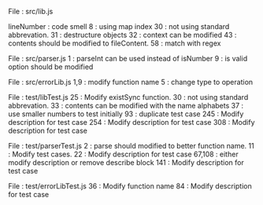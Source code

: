 File : src/lib.js

lineNumber : code smell
8 : using map index
30 : not using standard abbrevation.
31 : destructure objects
32 : context can be modified
43 : contents should be modified to fileContent.
58 : match with regex

File : src/parser.js
1 : parseInt can be used instead of isNumber
9 : is valid option should be modified

File : src/errorLib.js
1,9 : modify function name
5 : change type to operation

File : test/libTest.js
25 : Modify existSync function.
30 : not using standard abbrevation.
33 : contents can be modified with the name alphabets
37 : use smaller numbers to test initially
93 : duplicate test case
245 : Modify description for test case
254 : Modify description for test case
308 : Modify description for test case

File : test/parserTest.js
2 : parse should modified to better function name.
11 : Modify test cases.
22 : Modify description for test case
67,108 : either modify description or remove describe block
141 : Modify description for test case

File : test/errorLibTest.js
36 : Modify function name
84 : Modify description for test case
